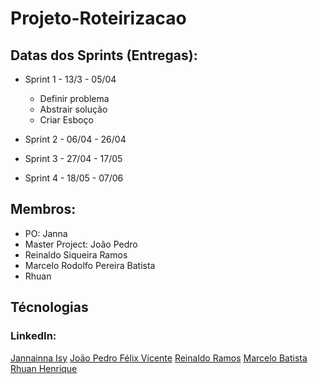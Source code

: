 # Projeto-Roteirizacao


  
 ## Datas dos Sprints (Entregas):
 
* Sprint 1 - 13/3 - 05/04
  - Definir problema
  - Abstrair solução
  - Criar Esboço

* Sprint 2 - 06/04 - 26/04
* Sprint 3 - 27/04 - 17/05
* Sprint 4 - 18/05 - 07/06

## Membros:
  * PO: Janna 
  * Master Project: João Pedro 
  * Reinaldo Siqueira Ramos 
  * Marcelo Rodolfo Pereira Batista
  * Rhuan
  

## Técnologias


### LinkedIn:
  [Jannainna Isy]()
  [João Pedro Félix Vicente](https://www.linkedin.com/in/jo%C3%A3o-pedro-f%C3%A9lix-vicente/)
  [Reinaldo Ramos](linkedin.com/in/reinaldo-ramos-857548113)
  [Marcelo Batista]()
  [Rhuan Henrique]()